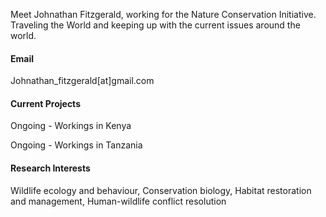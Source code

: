 
Meet Johnathan Fitzgerald, working for the Nature Conservation Initiative. Traveling the World and keeping up with the current issues around the world.

#### Email
Johnathan_fitzgerald[at]gmail.com

#### Current Projects
Ongoing - Workings in Kenya

Ongoing - Workings in Tanzania

#### Research Interests
Wildlife ecology and behaviour, Conservation biology, Habitat restoration and management, Human-wildlife conflict resolution
